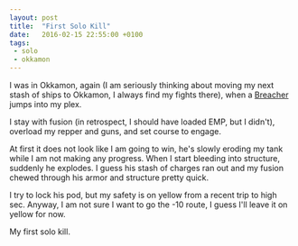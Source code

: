 ```yaml
---
layout: post
title:  "First Solo Kill"
date:   2016-02-15 22:55:00 +0100
tags: 
 - solo 
 - okkamon
---
```

I was in Okkamon, again (I am seriously thinking about moving my next stash of ships
to Okkamon, I always find my fights there), when a [Breacher](https://zkillboard.com/kill/52052773/)
jumps into my plex.

I stay with fusion (in retrospect, I should have loaded EMP, but I didn't), overload my repper and guns,
and set course to engage.

At first it does not look like I am going to win, he's slowly eroding my tank while I am not
making any progress.  When I start bleeding into structure, suddenly he explodes.  I guess
his stash of charges ran out and my fusion chewed through his armor and structure pretty quick.

I try to lock his pod, but my safety is on yellow from a recent trip to high sec.
Anyway, I am not sure I want to go the -10 route, I guess I'll leave it on yellow for now.

My first solo kill.
